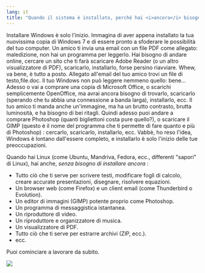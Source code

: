 ```yaml
---
lang: it
title: "Quando il sistema è installato, perché hai <i>ancora</i> bisogno di installare roba?"
---
```


Installare Windows è solo l'inizio. Immagina di aver appena installato 
la tua nuovissima copia di Windows 7 e di essere pronto a sfoderare le 
possibilità del tuo computer. Un amico ti invia una email con un file PDF 
come allegato: maledizione, non hai un programma per leggerlo. Hai bisogno 
di andare online, cercare un sito che ti farà scaricare Adobe Reader (o un 
altro visualizzatore di PDF), scaricarlo, installarlo, forse persino riavviare. 
Whew, va bene, è tutto a posto. Allegato all'email del tuo amico trovi un file 
di testo,file.doc. Il tuo Windows non può leggere nemmeno quello: bene... Adesso 
o vai a comprare una copia di Microsoft Office, o scarichi semplicemente 
OpenOffice, ma avrai ancora bisogno di trovarlo, scaricarlo (sperando che tu 
abbia una connessione a banda larga), installarlo, ecc. Il tuo amico ti manda 
anche un'immagine, ma ha un brutto contrasto, brutta luminosità, e ha bisogno di 
bei ritagli. Quindi adesso puoi andare a comprare Photoshop (quanti bigliettoni 
costa pure quello?), o scaricare il GIMP (questo è il nome del programma che ti 
permette di fare quanto e più di Photoshop) : cercarlo, scaricarlo, installarlo, 
ecc. Vabbè, ho reso l'idea, Windows è lontano dall'essere completo, e installarlo 
è solo l'inizio delle tue preoccupazioni.

Quando hai Linux (come Ubuntu, Mandriva, Fedora, ecc., differenti 
"sapori" di Linux), hai anche, <i>senza bisogno di installare ancora</i> :

<ul>

<li>Tutto ciò che ti serve per scrivere testi, modificare fogli di calcolo, creare accurate 
presentazioni, disegnare, risolvere equazioni.</li>

<li>Un browser web (come Firefox) e un client email (come Thunderbird o Evolution).</li>
<li>Un editor di immagini (GIMP) potente proprio come Photoshop.</li>
<li>Un programma di messaggistica istantanea.</li>
<li>Un riproduttore di video.</li>
<li>Un riproduttore e organizzatore di musica.</li>
<li>Un visualizzatore di PDF.</li>
<li>Tutto ciò che ti serve per estrarre archivi (ZIP, ecc.).</li>
<li>ecc.</li>
</ul>

Puoi cominciare a lavorare da subito.

<img src="Images/app_menu.png" />




